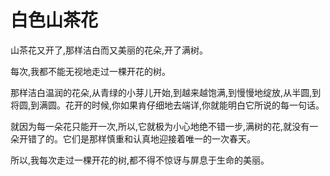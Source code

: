 # 白色山茶花

山茶花又开了,那样洁白而又美丽的花朵,开了满树。 

每次,我都不能无视地走过一棵开花的树。 

那样洁白温润的花朵,从青绿的小芽儿开始,到越来越饱满,到慢慢地绽放,从半圆,到将圆,到满圆。花开的时候,你如果肯仔细地去端详,你就能明白它所说的每一句话。 

就因为每一朵花只能开一次,所以,它就极为小心地绝不错一步,满树的花,就没有一朵开错了的。它们是那样慎重和认真地迎接着唯一的一次春天。 

所以,我每次走过一棵开花的树,都不得不惊讶与屏息于生命的美丽。
 